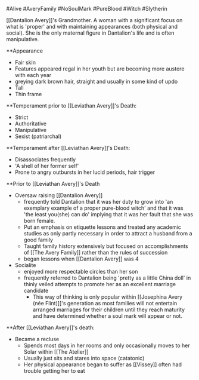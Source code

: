 #Alive #AveryFamily #NoSoulMark #PureBlood #Witch #Slytherin 

[[Dantalion Avery]]'s Grandmother. A woman with a significant focus on what is 'proper' and with maintaining appearances (both physical and social). She is the only maternal figure in Dantalion's life and is often manipulative.

**Appearance
- Fair skin
- Features appeared regal in her youth but are becoming more austere with each year
- greying dark brown hair, straight and usually in some kind of updo
- Tall
- Thin frame

**Temperament prior to [[Leviathan Avery]]'s Death:
- Strict
- Authoritative
- Manipulative
- Sexist (patriarchal)

**Temperament after [[Leviathan Avery]]'s Death:
- Disassociates frequently
- 'A shell of her former self'
- Prone to angry outbursts in her lucid periods, hair trigger 


**Prior to [[Leviathan Avery]]'s Death
- Oversaw raising [[Dantalion Avery]]
	- frequently told Dantalion that it was her duty to grow into 'an exemplary example of a proper pure-blood witch' and that it was 'the least you(she) can do' implying that it was her fault that she was born female.
	- Put an emphasis on etiquette lessons and treated any academic studies as only partly necessary in order to attract a husband from a good family
	- Taught family history extensively but focused on accomplishments of [[The Avery Family]] rather than the rules of succession
	- began lessons when [[Dantalion Avery]] was 4
- Socialite
	- enjoyed more respectable circles than her son
	- frequently referred to Dantalion being 'pretty as a little China doll' in thinly veiled attempts to promote her as an excellent marriage candidate
		- This way of thinking is only popular within [[Josephina Avery (née Flint)]]'s generation as most families will not entertain arranged marriages for their children until they reach maturity and have determined whether a soul mark will appear or not.

**After [[Leviathan Avery]]'s death:
- Became a recluse
	- Spends most days in her rooms and only occasionally moves to her Solar within [[The Atelier]]
	- Usually just sits and stares into space (catatonic)
	- Her physical appearance began to suffer as [[Vissey]] often had trouble getting her to eat